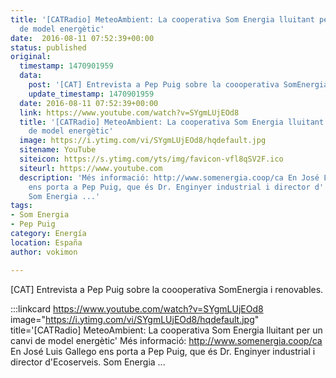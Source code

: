 ```yaml
---
title: '[CATRadio] MeteoAmbient: La cooperativa Som Energia lluitant per un canvi
  de model energètic'
date:  2016-08-11 07:52:39+00:00
status: published
original:
  timestamp: 1470901959
  data:
    post: '[CAT] Entrevista a Pep Puig sobre la coooperativa SomEnergia i renovables.'
    update_timestamp: 1470901959
  date: 2016-08-11 07:52:39+00:00
  link: https://www.youtube.com/watch?v=SYgmLUjEOd8
  title: '[CATRadio] MeteoAmbient: La cooperativa Som Energia lluitant per un canvi
    de model energètic'
  image: https://i.ytimg.com/vi/SYgmLUjEOd8/hqdefault.jpg
  sitename: YouTube
  siteicon: https://s.ytimg.com/yts/img/favicon-vfl8qSV2F.ico
  siteurl: https://www.youtube.com
  description: 'Més informació: http://www.somenergia.coop/ca En José Luis Gallego
    ens porta a Pep Puig, que és Dr. Enginyer industrial i director d''Ecoserveis.
    Som Energia ...'
tags:
- Som Energia
- Pep Puig
category: Energía
location: España
author: vokimon

---
```

[CAT] Entrevista a Pep Puig sobre la coooperativa SomEnergia i renovables.

:::linkcard https://www.youtube.com/watch?v=SYgmLUjEOd8 image="https://i.ytimg.com/vi/SYgmLUjEOd8/hqdefault.jpg" title='[CATRadio] MeteoAmbient: La cooperativa Som Energia lluitant per un canvi de model energètic'
    Més informació: http://www.somenergia.coop/ca En José Luis Gallego ens porta a Pep Puig, que és Dr. Enginyer industrial i director d'Ecoserveis. Som Energia ...

